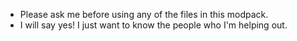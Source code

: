 - Please ask me before using any of the files in this modpack.
- I will say yes! I just want to know the people who I'm helping out. 

